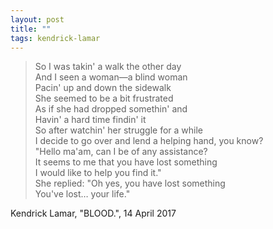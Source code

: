 ```yaml
---  
layout: post
title: ""
tags: kendrick-lamar
--- 
```



> So I was takin' a walk the other day  
> And I seen a woman—a blind woman  
> Pacin' up and down the sidewalk  
> She seemed to be a bit frustrated  
> As if she had dropped somethin' and  
> Havin' a hard time findin' it  
> So after watchin' her struggle for a while  
> I decide to go over and lend a helping hand, you know?  
> "Hello ma'am, can I be of any assistance?  
> It seems to me that you have lost something  
> I would like to help you find it."  
> She replied: "Oh yes, you have lost something  
> You've lost… your life."

Kendrick Lamar, "BLOOD.", 14 April 2017 